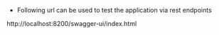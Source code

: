 
* Following url can be used to test the application via rest endpoints

http://localhost:8200/swagger-ui/index.html